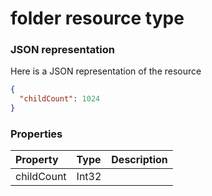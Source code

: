 # folder resource type



### JSON representation

Here is a JSON representation of the resource

<!-- {
  "blockType": "resource",
  "optionalProperties": [

  ],
  "@odata.type": "microsoft.graph.folder"
}-->

```json
{
  "childCount": 1024
}

```
### Properties
| Property	   | Type	|Description|
|:---------------|:--------|:----------|
|childCount|Int32||

<!-- uuid: 1689ab0a-c67e-4dd8-a1d6-8c093a3187cc
2015-10-16 21:10:50 UTC -->
<!-- {
  "type": "#page.annotation",
  "description": "folder resource",
  "keywords": "",
  "section": "documentation",
  "tocPath": ""
}-->